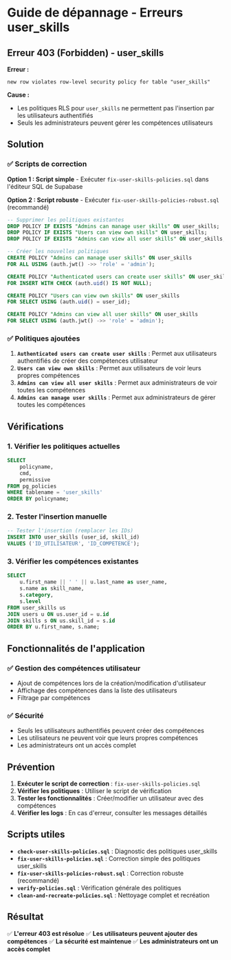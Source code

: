 # Guide de dépannage - Erreurs user_skills

## Erreur 403 (Forbidden) - user_skills

**Erreur :**
```
new row violates row-level security policy for table "user_skills"
```

**Cause :**
- Les politiques RLS pour `user_skills` ne permettent pas l'insertion par les utilisateurs authentifiés
- Seuls les administrateurs peuvent gérer les compétences utilisateurs

## Solution

### ✅ **Scripts de correction**

**Option 1 : Script simple** - Exécuter `fix-user-skills-policies.sql` dans l'éditeur SQL de Supabase

**Option 2 : Script robuste** - Exécuter `fix-user-skills-policies-robust.sql` (recommandé)

```sql
-- Supprimer les politiques existantes
DROP POLICY IF EXISTS "Admins can manage user skills" ON user_skills;
DROP POLICY IF EXISTS "Users can view own skills" ON user_skills;
DROP POLICY IF EXISTS "Admins can view all user skills" ON user_skills;

-- Créer les nouvelles politiques
CREATE POLICY "Admins can manage user skills" ON user_skills 
FOR ALL USING (auth.jwt() ->> 'role' = 'admin');

CREATE POLICY "Authenticated users can create user skills" ON user_skills 
FOR INSERT WITH CHECK (auth.uid() IS NOT NULL);

CREATE POLICY "Users can view own skills" ON user_skills 
FOR SELECT USING (auth.uid() = user_id);

CREATE POLICY "Admins can view all user skills" ON user_skills 
FOR SELECT USING (auth.jwt() ->> 'role' = 'admin');
```

### ✅ **Politiques ajoutées**

1. **`Authenticated users can create user skills`** : Permet aux utilisateurs authentifiés de créer des compétences utilisateur
2. **`Users can view own skills`** : Permet aux utilisateurs de voir leurs propres compétences
3. **`Admins can view all user skills`** : Permet aux administrateurs de voir toutes les compétences
4. **`Admins can manage user skills`** : Permet aux administrateurs de gérer toutes les compétences

## Vérifications

### 1. Vérifier les politiques actuelles
```sql
SELECT 
    policyname,
    cmd,
    permissive
FROM pg_policies 
WHERE tablename = 'user_skills'
ORDER BY policyname;
```

### 2. Tester l'insertion manuelle
```sql
-- Tester l'insertion (remplacer les IDs)
INSERT INTO user_skills (user_id, skill_id) 
VALUES ('ID_UTILISATEUR', 'ID_COMPETENCE');
```

### 3. Vérifier les compétences existantes
```sql
SELECT 
    u.first_name || ' ' || u.last_name as user_name,
    s.name as skill_name,
    s.category,
    s.level
FROM user_skills us
JOIN users u ON us.user_id = u.id
JOIN skills s ON us.skill_id = s.id
ORDER BY u.first_name, s.name;
```

## Fonctionnalités de l'application

### ✅ **Gestion des compétences utilisateur**
- Ajout de compétences lors de la création/modification d'utilisateur
- Affichage des compétences dans la liste des utilisateurs
- Filtrage par compétences

### ✅ **Sécurité**
- Seuls les utilisateurs authentifiés peuvent créer des compétences
- Les utilisateurs ne peuvent voir que leurs propres compétences
- Les administrateurs ont un accès complet

## Prévention

1. **Exécuter le script de correction** : `fix-user-skills-policies.sql`
2. **Vérifier les politiques** : Utiliser le script de vérification
3. **Tester les fonctionnalités** : Créer/modifier un utilisateur avec des compétences
4. **Vérifier les logs** : En cas d'erreur, consulter les messages détaillés

## Scripts utiles

- **`check-user-skills-policies.sql`** : Diagnostic des politiques user_skills
- **`fix-user-skills-policies.sql`** : Correction simple des politiques user_skills
- **`fix-user-skills-policies-robust.sql`** : Correction robuste (recommandé)
- **`verify-policies.sql`** : Vérification générale des politiques
- **`clean-and-recreate-policies.sql`** : Nettoyage complet et recréation

## Résultat

✅ **L'erreur 403 est résolue**
✅ **Les utilisateurs peuvent ajouter des compétences**
✅ **La sécurité est maintenue**
✅ **Les administrateurs ont un accès complet** 
